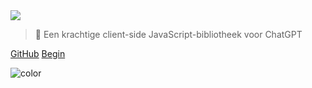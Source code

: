 <!-- _coverpage.md -->

<img class="logo" src="https://assets.chatgptjs.org/images/chatgpt.js-logo-dark-mode-padded-7000x777.png?v=main">

> 🤖 Een krachtige client-side JavaScript-bibliotheek voor ChatGPT

[GitHub](https://github.com/KudoAI/chatgpt.js)
[Begin](#⚡-de-bibliotheek-importeren)

<!-- background color -->

![color](transparent)
